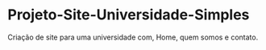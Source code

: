 # Projeto-Site-Universidade-Simples
Criação de site para uma universidade com, Home, quem somos e contato.
